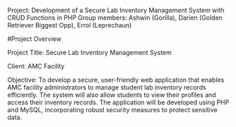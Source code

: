 Project: Development of a Secure Lab Inventory Management System with CRUD Functions in PHP
Group members: Ashwin (Gorilla), Darien (Golden Retriever Biggest Opp), Errol (Leprechaun)

#Project Overview

Project Title: Secure Lab Inventory Management System

Client: AMC Facility

Objective: To develop a secure, user-friendly web application that enables AMC facility administrators to manage student lab inventory records efficiently. The system will also allow students to view their profiles and access their inventory records. The application will be developed using PHP and MySQL, incorporating robust security measures to protect sensitive data.
